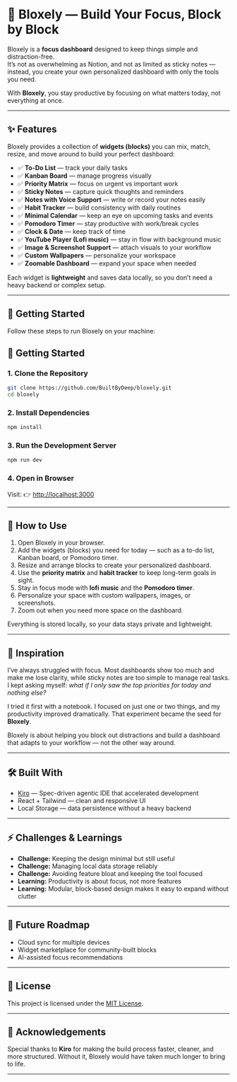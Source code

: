 # 🧩 Bloxely — Build Your Focus, Block by Block  

Bloxely is a **focus dashboard** designed to keep things simple and distraction-free.  
It’s not as overwhelming as Notion, and not as limited as sticky notes — instead, you create your own personalized dashboard with only the tools you need.  

With **Bloxely**, you stay productive by focusing on what matters today, not everything at once.  

---

## ✨ Features  

Bloxely provides a collection of **widgets (blocks)** you can mix, match, resize, and move around to build your perfect dashboard:  

- ✅ **To-Do List** — track your daily tasks  
- ✅ **Kanban Board** — manage progress visually  
- ✅ **Priority Matrix** — focus on urgent vs important work  
- ✅ **Sticky Notes** — capture quick thoughts and reminders  
- ✅ **Notes with Voice Support** — write or record your notes easily  
- ✅ **Habit Tracker** — build consistency with daily routines  
- ✅ **Minimal Calendar** — keep an eye on upcoming tasks and events  
- ✅ **Pomodoro Timer** — stay productive with work/break cycles  
- ✅ **Clock & Date** — keep track of time  
- ✅ **YouTube Player (Lofi music)** — stay in flow with background music  
- ✅ **Image & Screenshot Support** — attach visuals to your workflow  
- ✅ **Custom Wallpapers** — personalize your workspace  
- ✅ **Zoomable Dashboard** — expand your space when needed  

Each widget is **lightweight** and saves data locally, so you don’t need a heavy backend or complex setup.  

---

## 🚀 Getting Started  

Follow these steps to run Bloxely on your machine:  

## 🚀 Getting Started  

### 1. Clone the Repository  

```bash
git clone https://github.com/BuiltByDeep/bloxely.git
cd bloxely
````

### 2. Install Dependencies

```bash
npm install
```

### 3. Run the Development Server

```bash
npm run dev
```

### 4. Open in Browser

Visit:
👉 [http://localhost:3000](http://localhost:3000)


---

## 🎯 How to Use

1. Open Bloxely in your browser.
2. Add the widgets (blocks) you need for today — such as a to-do list, Kanban board, or Pomodoro timer.
3. Resize and arrange blocks to create your personalized dashboard.
4. Use the **priority matrix** and **habit tracker** to keep long-term goals in sight.
5. Stay in focus mode with **lofi music** and the **Pomodoro timer**.
6. Personalize your space with custom wallpapers, images, or screenshots.
7. Zoom out when you need more space on the dashboard.

Everything is stored locally, so your data stays private and lightweight.

---

## 🌱 Inspiration

I’ve always struggled with focus. Most dashboards show too much and make me lose clarity, while sticky notes are too simple to manage real tasks. I kept asking myself: *what if I only saw the top priorities for today and nothing else?*

I tried it first with a notebook. I focused on just one or two things, and my productivity improved dramatically. That experiment became the seed for **Bloxely**.

Bloxely is about helping you block out distractions and build a dashboard that adapts to your workflow — not the other way around.

---

## 🛠️ Built With

* [Kiro](https://kiro.dev) — Spec-driven agentic IDE that accelerated development
* React + Tailwind — clean and responsive UI
* Local Storage — data persistence without a heavy backend

---

## ⚡ Challenges & Learnings

* **Challenge:** Keeping the design minimal but still useful
* **Challenge:** Managing local data storage reliably
* **Challenge:** Avoiding feature bloat and keeping the tool focused
* **Learning:** Productivity is about focus, not more features
* **Learning:** Modular, block-based design makes it easy to expand without clutter


---

## 🔮 Future Roadmap

* Cloud sync for multiple devices
* Widget marketplace for community-built blocks
* AI-assisted focus recommendations

---

## 📜 License

This project is licensed under the [MIT License](LICENSE).

---

## 🙌 Acknowledgements

Special thanks to **Kiro** for making the build process faster, cleaner, and more structured. Without it, Bloxely would have taken much longer to bring to life.

---




